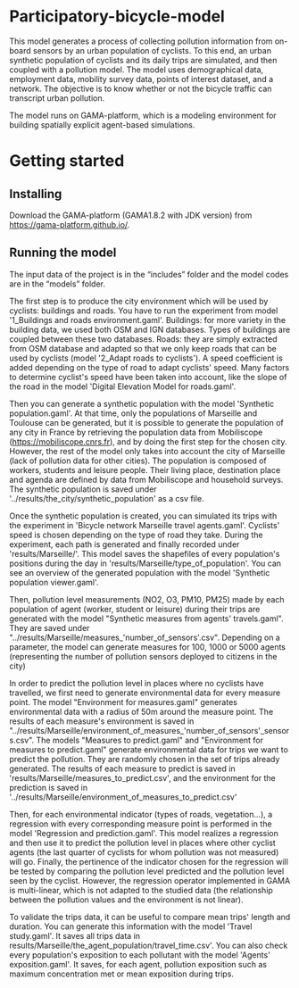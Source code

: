 # Participatory-bicycle-model

This model generates a process of collecting pollution information from on-board sensors by an urban population of cyclists. To this end, an urban synthetic population of cyclists and its daily trips are simulated, and then coupled with a pollution model. The model uses demographical data, employment data, mobility survey data, points of interest dataset, and a network. The objective is to know whether or not the bicycle traffic can transcript urban pollution. 

The model runs on GAMA-platform, which is a modeling environment for building spatially explicit agent-based simulations.

# Getting started

## Installing

Download the GAMA-platform (GAMA1.8.2 with JDK version) from https://gama-platform.github.io/.

## Running the model

The input data of the project is in the “includes” folder and the model codes are in the “models” folder.

The first step is to produce the city environment which will be used by cyclists: buildings and roads. You have to run the experiment from model '1_Buildings and roads environment.gaml'. 
Buildings: for more variety in the building data, we used both OSM and IGN databases. Types of buildings are coupled between these two databases.
Roads: they are simply extracted from OSM database and adapted so that we only keep roads that can be used by cyclists (model '2_Adapt roads to cyclists'). A speed coefficient is added depending on the type of road to adapt cyclists' speed. Many factors to determine cyclist's speed have been taken into account, like the slope of the road in the model 'Digital Elevation Model for roads.gaml'. 

Then you can generate a synthetic population with the model 'Synthetic population.gaml'. At that time, only the populations of Marseille and Toulouse can be generated, but it is possible to generate the population of any city in France by retrieving the population data from Mobiliscope (https://mobiliscope.cnrs.fr), and by doing the first step for the chosen city. However, the rest of the model only takes into account the city of Marseille (lack of pollution data for other cities). The population is composed of workers, students and leisure people. Their living place, destination place and agenda are defined by data from Mobiliscope and household surveys. The synthetic population is saved under '../results/the_city/synthetic_population' as a csv file.

Once the synthetic population is created, you can simulated its trips with the experiment in 'Bicycle network Marseille travel agents.gaml'. Cyclists' speed is chosen depending on the type of road they take. During the experiment, each path is generated and finally recorded under 'results/Marseille/'. This model saves the shapefiles of every population's positions during the day in 'results/Marseille/type_of_population'. You can see an overview of the generated population with the model 'Synthetic population viewer.gaml'.

Then, pollution level measurements (NO2, O3, PM10, PM25) made by each population of agent (worker, student or leisure) during their trips are generated with the model "Synthetic measures from agents' travels.gaml". They are saved under "../results/Marseille/measures_'number_of_sensors'.csv". 
Depending on a parameter, the model can generate measures for 100, 1000 or 5000 agents (representing the number of pollution sensors deployed to citizens in the city)

In order to predict the pollution level in places where no cyclists have travelled, we first need to generate environmental data for every measure point. The model "Environment for measures.gaml" generates environmental data with a radius of 50m around the measure point. The results of each measure's environment is saved in "../results/Marseille/environment_of_measures_'number_of_sensors'_sensors.csv".
The models "Measures to predict.gaml" and "Environment for measures to predict.gaml" generate environmental data for trips we want to predict the pollution. They are randomly chosen in the set of trips already generated. The results of each measure to predict is saved in 'results/Marseille/measures_to_predict.csv', and the environment for the prediction is saved in '../results/Marseille/environment_of_measures_to_predict.csv'

Then, for each environmental indicator (types of roads, vegetation...), a regression with every corresponding measure point is performed in the model 'Regression and prediction.gaml'. This model realizes a regression and then use it to predict the pollution level in places where other cyclist agents (the last quarter of cyclists for whom pollution was not measured) will go. Finally, the pertinence of the indicator chosen for the regression will be tested by comparing the pollution level predicted and the pollution level seen by the cyclist. However, the regression operator implemented in GAMA is multi-linear, which is not adapted to the studied data (the relationship between the pollution values and the environment is not linear). 

To validate the trips data, it can be useful to compare mean trips' length and duration. You can generate this information with the model 'Travel study.gaml'. It saves all trips data in results/Marseille/the_agent_population/travel_time.csv'.
You can also check every population's exposition to each pollutant with the model 'Agents' exposition.gaml'. It saves, for each agent, pollution exposition such as maximum concentration met or mean exposition during trips.
